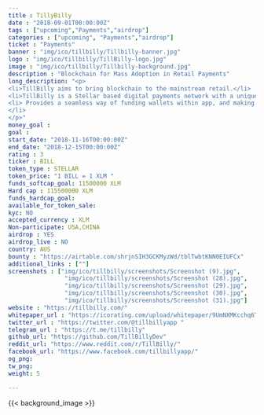 ```yaml
---
title : TillyBilly
date : "2018-09-01T00:00:00Z"
tags : ["upcoming","Payments","airdrop"]
categories : ["upcoming", "Payments","airdrop"]
ticket : "Payments"
banner : "img/ico/tillbilly/Tillbilly-banner.jpg"
logo : "img/ico/tillbilly/TillBilly-logo.jpg"
image : "img/ico/tillbilly/Tillbilly-background.jpg"
description : "Blockchain for Mass Adoption in Retail Payments"
long_description: "<p>
<li>TillBilly aims to bring blockchain to the mainstream retail.</li>
<li>TillBilly is a Stellar based digital payments network with a unique point of sale hardware terminal that empowers everyday shoppers to make contactless payments, automatically get digital receipts (tax invoices) and collect loyalty reward points, without the complexity or price volatility associated with cryptocurrencies.</li> <li>TillBilly bypasses the middlemen Merchant Services providers (card processing companies, payment gateways) who charge high processing fees per transaction (1.5% - 3.5%) and provides an ultra low fee payments network, so the shopper pays less, and the merchant gets more Protects both shoppers and merchants against any cryptocurrency price volatility.</li>
<li> Provides a seamless way of funding wallets within app, and making payments through our proprietary tap-and-go (NFC) payment terminals. Complexities of blockchain and cryptocurrencies are hidden from shoppers and merchants.
</li>
</p>"
money_goal :
goal :
start_date: "2018-11-16T00:00:00Z"
end_date: "2018-12-15T00:00:00Z"
rating : 3
ticker : BILL
token_type : STELLAR
token_price: "1 BILL = 1 XLM "
funds_softcap_goal: 11500000 XLM
Hard cap : 115500000 XLM
funds_hardcap_goal:
available_for_token_sale:
kyc: NO
accepted_currency : XLM
Non-participate: USA,CHINA
airdrop : YES
airdrop_live : NO
country: AUS
bounty : "https://airtable.com/shrjnSIH3GCKMyzWd/tblTwbtKNN0EIUFCx"
additional_links : [""]
screenshots : ["img/ico/tillbilly/screenshots/Screenshot (9).jpg",
                "img/ico/tillbilly/screenshots/Screenshot (28).jpg",
                "img/ico/tillbilly/screenshots/Screenshot (29).jpg",
                "img/ico/tillbilly/screenshots/Screenshot (30).jpg",
                "img/ico/tillbilly/screenshots/Screenshot (31).jpg"]
website : "https://tillbilly.com/"
whitepaper_url : "https://icorating.com/upload/whitepaper/9UmNXMKcchq6TfxoZdTQWKcMPkrnttfWkKCAQriL.pdf"
twitter_url : "https://twitter.com/@tillbillyapp "
telegram_url : "https://t.me/tillbilly"
github_url: "https://github.com/TillBillyDev"
reddit_url: "https://www.reddit.com/r/TillBilly/"
facebook_url: "https://www.facebook.com/tillbillyapp/"
og_png:
tw_png:
weight: 5

---
```



{{< background_image >}}

